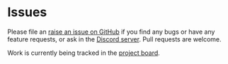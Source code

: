 # Issues

Please file an [raise an issue on GitHub](https://github.com/dalyIsaac/Whim/issues/new/choose) if you find any bugs or have any feature requests, or ask in the [Discord server](https://discord.gg/gEFq9wr7jb). Pull requests are welcome.

Work is currently being tracked in the [project board](https://github.com/users/dalyIsaac/projects/2/views/7).

